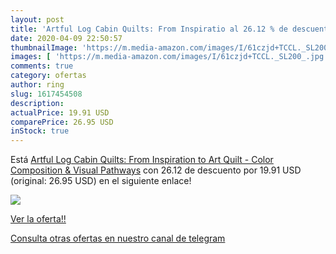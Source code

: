 ```yaml
---
layout: post
title: 'Artful Log Cabin Quilts: From Inspiratio al 26.12 % de descuento'
date: 2020-04-09 22:50:57
thumbnailImage: 'https://m.media-amazon.com/images/I/61czjd+TCCL._SL200_.jpg'
images: [ 'https://m.media-amazon.com/images/I/61czjd+TCCL._SL200_.jpg' ]
comments: true
category: ofertas
author: ring
slug: 1617454508
description:
actualPrice: 19.91 USD
comparePrice: 26.95 USD
inStock: true
---
```


Está [Artful Log Cabin Quilts: From Inspiration to Art Quilt - Color  Composition & Visual Pathways](https://www.amazon.com/dp/1617454508/?tag=redken08-20) con 26.12 de descuento por 19.91 USD (original: 26.95 USD) en el siguiente enlace!

[![](https://m.media-amazon.com/images/I/61czjd+TCCL._SL200_.jpg)](https://www.amazon.com/dp/1617454508/?tag=redken08-20)

[Ver la oferta!!](https://www.amazon.com/dp/1617454508/?tag=redken08-20)

[Consulta otras ofertas en nuestro canal de telegram](https://t.me/s/ofertas25)
